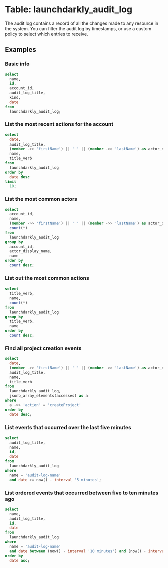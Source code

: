 # Table: launchdarkly_audit_log

The audit log contains a record of all the changes made to any resource in the system. You can filter the audit log by timestamps, or use a custom policy to select which entries to receive.

## Examples

### Basic info

```sql
select
  name,
  id,
  account_id,
  audit_log_title,
  kind,
  date
from
  launchdarkly_audit_log;
```

### List the most recent actions for the account

```sql
select
  date,
  audit_log_title,
  (member ->> 'firstName') || ' ' || (member ->> 'lastName') as actor_display_name,
  name,
  title_verb
from
  launchdarkly_audit_log
order by
  date desc
limit
  10;
```

### List the most common actors

```sql
select
  account_id,
  name,
  (member ->> 'firstName') || ' ' || (member ->> 'lastName') as actor_display_name,
  count(*)
from
  launchdarkly_audit_log
group by
  account_id,
  actor_display_name,
  name
order by
  count desc;
```

### List out the most common actions

```sql
select
  title_verb,
  name,
  count(*)
from
  launchdarkly_audit_log
group by
  title_verb,
  name
order by
  count desc;
```

### Find all project creation events

```sql
select
  date,
  (member ->> 'firstName') || ' ' || (member ->> 'lastName') as actor_display_name,
  audit_log_title,
  name,
  title_verb
from
  launchdarkly_audit_log,
  jsonb_array_elements(accesses) as a
where
  a ->> 'action' = 'createProject'
order by
  date desc;
```

### List events that occurred over the last five minutes

```sql
select
  audit_log_title,
  name,
  id,
  date
from
  launchdarkly_audit_log
where
  name = 'audit-log-name'
  and date >= now() - interval '5 minutes';
```

### List ordered events that occurred between five to ten minutes ago

```sql
select
  name,
  audit_log_title,
  id,
  date
from
  launchdarkly_audit_log
where
  name = 'audit-log-name'
  and date between (now() - interval '10 minutes') and (now() - interval '5 minutes')
order by
  date asc;
```
